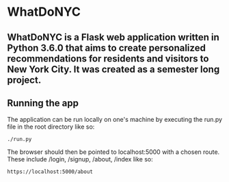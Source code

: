 # WhatDoNYC
## WhatDoNYC is a Flask web application written in Python 3.6.0 that aims to create personalized recommendations for residents and visitors to New York City. It was created as a semester long project.

## Running the app
The application can be run locally on one's machine by executing the run.py file in the root directory like so:

`./run.py` 

The browser should then be pointed to localhost:5000 with a chosen route. These include /login, /signup, /about, /index like so:

`https://localhost:5000/about`
